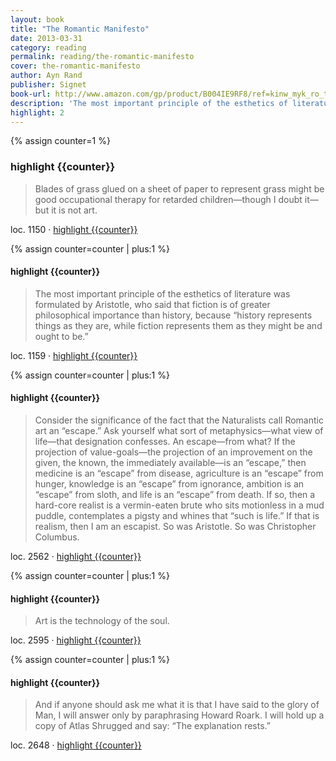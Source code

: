 ```yaml
---
layout: book
title: "The Romantic Manifesto"
date: 2013-03-31
category: reading
permalink: reading/the-romantic-manifesto
cover: the-romantic-manifesto
author: Ayn Rand
publisher: Signet
book-url: http://www.amazon.com/gp/product/B004IE9RF8/ref=kinw_myk_ro_title
description: 'The most important principle of the esthetics of literature was formulated by Aristotle, who said that fiction is of greater philosophical importance than history, because “history represents things as they are, while fiction represents them as they might be and ought to be.'
highlight: 2
---
```


{% assign counter=1 %}
### highlight {{counter}}
>Blades of grass glued on a sheet of paper to represent grass might be good occupational therapy for retarded children—though I doubt it—but it is not art. 

loc. 1150 &middot; [highlight {{counter}}](#highlight-{{counter}})

{% assign counter=counter | plus:1 %}
#### highlight {{counter}}
>The most important principle of the esthetics of literature was formulated by Aristotle, who said that fiction is of greater philosophical importance than history, because “history represents things as they are, while fiction represents them as they might be and ought to be.” 

loc. 1159 &middot; [highlight {{counter}}](#highlight-{{counter}})

{% assign counter=counter | plus:1 %}
#### highlight {{counter}}
>Consider the significance of the fact that the Naturalists call Romantic art an “escape.” Ask yourself what sort of metaphysics—what view of life—that designation confesses. An escape—from what? If the projection of value-goals—the projection of an improvement on the given, the known, the immediately available—is an “escape,” then medicine is an “escape” from disease, agriculture is an “escape” from hunger, knowledge is an “escape” from ignorance, ambition is an “escape” from sloth, and life is an “escape” from death. If so, then a hard-core realist is a vermin-eaten brute who sits motionless in a mud puddle, contemplates a pigsty and whines that “such is life.” If that is realism, then I am an escapist. So was Aristotle. So was Christopher Columbus. 

loc. 2562 &middot; [highlight {{counter}}](#highlight-{{counter}})

{% assign counter=counter | plus:1 %}
#### highlight {{counter}}
>Art is the technology of the soul. 

loc. 2595 &middot; [highlight {{counter}}](#highlight-{{counter}})

{% assign counter=counter | plus:1 %}
#### highlight {{counter}}
>And if anyone should ask me what it is that I have said to the glory of Man, I will answer only by paraphrasing Howard Roark. I will hold up a copy of Atlas Shrugged and say: “The explanation rests.” 

loc. 2648 &middot; [highlight {{counter}}](#highlight-{{counter}})